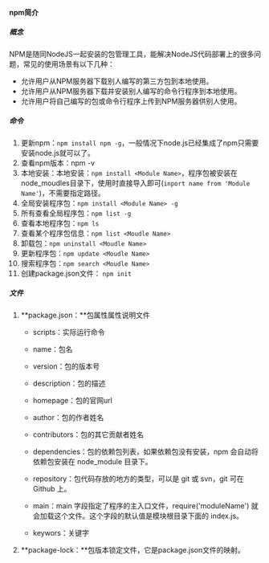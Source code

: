 #### npm简介

##### 概念

NPM是随同NodeJS一起安装的包管理工具，能解决NodeJS代码部署上的很多问题，常见的使用场景有以下几种：

- 允许用户从NPM服务器下载别人编写的第三方包到本地使用。
- 允许用户从NPM服务器下载并安装别人编写的命令行程序到本地使用。
- 允许用户将自己编写的包或命令行程序上传到NPM服务器供别人使用。

##### 命令

1. 更新npm：`npm install npm -g`，一般情况下node.js已经集成了npm只需要安装node.js就可以了。
2. 查看npm版本：npm -v
3. 本地安装：本地安装：`npm install <Module Name>`，程序包被安装在node_moudles目录下，使用时直接导入即可(`inport name from 'Module Name'`)，不需要指定路径。
4. 全局安装程序包：`npm install <Module Name> -g`
5. 所有查看全局程序包：`npm list -g`
6. 查看本地程序包：`npm ls`
7. 查看某个程序包信息：`npm list <Moudle Name>`
8. 卸载包：`npm uninstall <Moudle Name>`
9. 更新程序包：`npm update <Moudle Name>`
10. 搜索程序包：`npm search <Moudle Name>`
11. 创建package.json文件： `npm init`

##### 文件

1. **package.json：**包属性属性说明文件

   - scripts：实际运行命令

   - name：包名
   - version：包的版本号
   - description：包的描述
   - homepage：包的官网url
   - author：包的作者姓名
   - contributors：包的其它贡献者姓名
   - dependencies：包的依赖包列表，如果依赖包没有安装，npm 会自动将依赖包安装在 node_module 目录下。
   - repository：包代码存放的地方的类型，可以是 git 或 svn，git 可在 Github 上。
   - main：main 字段指定了程序的主入口文件，require('moduleName') 就会加载这个文件。这个字段的默认值是模块根目录下面的 index.js。
   - keywors：关键字

2. **package-lock：**包版本锁定文件，它是package.json文件的映射。